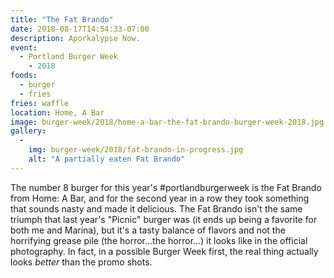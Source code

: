 ```yaml
---
title: "The Fat Brando"
date: 2018-08-17T14:54:33-07:00
description: Aporkalypse Now.
event: 
  - Portland Burger Week
    - 2018
foods:
  - burger
  - fries
fries: waffle
location: Home, A Bar
image: burger-week/2018/home-a-bar-the-fat-brando-burger-week-2018.jpg
gallery:
  -
    img: burger-week/2018/fat-brando-in-progress.jpg
    alt: "A partially eaten Fat Brando"
---
```

The number 8 burger for this year's #portlandburgerweek is the Fat Brando from Home: A Bar, and for the second year in a row they took something that sounds nasty and made it delicious. The Fat Brando isn't the same triumph that last year's "Picnic" burger was (it ends up being a favorite for both me and Marina), but it's a tasty balance of flavors and not the horrifying grease pile (the horror...the horror...) it looks like in the official photography. In fact, in a possible Burger Week first, the real thing actually looks *better* than the promo shots.